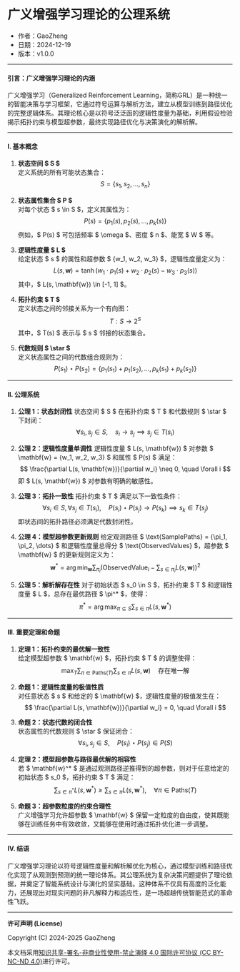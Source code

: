 # **广义增强学习理论的公理系统**

- 作者：GaoZheng
- 日期：2024-12-19
- 版本：v1.0.0

---

#### **引言：广义增强学习理论的内涵**
广义增强学习（Generalized Reinforcement Learning，简称GRL）是一种统一的智能决策与学习框架，它通过符号运算与解析方法，建立从模型训练到路径优化的完整逻辑体系。其理论核心是以符号泛泛函的逻辑性度量为基础，利用假设检验揭示拓扑约束与模型超参数，最终实现路径优化与决策演化的解析解。

---

#### **I. 基本概念**
1. **状态空间 $ S $**  
   定义系统的所有可能状态集合：  
   $$
   S = \{s_1, s_2, \dots, s_n\}
   $$

2. **状态属性集合 $ P $**  
   对每个状态 $ s \in S $，定义其属性为：  
   $$
   P(s) = \{p_1(s), p_2(s), \dots, p_k(s)\}
   $$
   例如，$ P(s) $ 可包括频率 $ \omega $、密度 $ n $、能宽 $ W $ 等。

3. **逻辑性度量 $ L $**  
   给定状态 $ s $ 的属性和超参数 $ \{w_1, w_2, w_3\} $，逻辑性度量定义为：  
   $$
   L(s, \mathbf{w}) = \tanh\left(w_1 \cdot p_1(s) + w_2 \cdot p_2(s) - w_3 \cdot p_3(s)\right)
   $$
   其中，$ L(s, \mathbf{w}) \in [-1, 1] $。

4. **拓扑约束 $ T $**  
   定义状态之间的邻接关系为一个有向图：  
   $$
   T: S \to 2^S
   $$
   其中，$ T(s) $ 表示与 $ s $ 邻接的状态集合。

5. **代数规则 $ \star $**  
   定义状态属性之间的代数组合规则为：  
   $$
   P(s_1) \star P(s_2) = \{p_1(s_1) + p_1(s_2), \dots, p_k(s_1) + p_k(s_2)\}
   $$

---

#### **II. 公理系统**

1. **公理 1：状态封闭性**
   状态空间 $ S $ 在拓扑约束 $ T $ 和代数规则 $ \star $ 下封闭：  
   $$
   \forall s_i, s_j \in S, \quad s_i \to s_j \implies s_j \in T(s_i)
   $$

2. **公理 2：逻辑性度量单调性**
   逻辑性度量 $ L(s, \mathbf{w}) $ 对参数 $ \mathbf{w} = \{w_1, w_2, w_3\} $ 和属性 $ P(s) $ 满足：  
   $$
   \frac{\partial L(s, \mathbf{w})}{\partial w_i} \neq 0, \quad \forall i
   $$
   即 $ L(s, \mathbf{w}) $ 对参数有明确的敏感性。

3. **公理 3：拓扑一致性**
   拓扑约束 $ T $ 满足以下一致性条件：  
   $$
   \forall s_i \in S, \forall s_j \in T(s_i), \quad P(s_i) \star P(s_j) \to P(s_k) \implies s_k \in T(s_j)
   $$
   即状态间的拓扑路径必须满足代数封闭性。

4. **公理 4：模型超参数更新规则**
   给定观测路径 $ \text{SamplePaths} = \{\pi_1, \pi_2, \dots\} $ 和逻辑性度量总得分 $ \text{ObservedValues} $，超参数 $ \mathbf{w} $ 的更新规则定义为：  
   $$
   \mathbf{w}^* = \arg\min_{\mathbf{w}} \sum_{\pi_i} \left(\text{ObservedValue}_i - \sum_{s \in \pi_i} L(s, \mathbf{w})\right)^2
   $$

5. **公理 5：解析解存在性**
   对于初始状态 $ s_0 \in S $，拓扑约束 $ T $ 和逻辑性度量 $ L $，总存在最优路径 $ \pi^* $，使得：  
   $$
   \pi^* = \arg\max_{\pi \subseteq S} \sum_{s \in \pi} L(s, \mathbf{w}^*)
   $$

---

#### **III. 重要定理和命题**

1. **定理 1：拓扑约束的最优解一致性**  
   给定模型超参数 $ \mathbf{w} $，拓扑约束 $ T $ 的调整使得：  
   $$
   \max_T \sum_{\pi \in \text{Paths}(T)} \sum_{s \in \pi} L(s, \mathbf{w}) \quad \text{存在唯一解}
   $$

2. **命题 1：逻辑性度量的极值性质**  
   对任意状态 $ s $ 和给定的 $ \mathbf{w} $，逻辑性度量的极值发生在：  
   $$
   \frac{\partial L(s, \mathbf{w})}{\partial w_i} = 0, \quad \forall i
   $$

3. **命题 2：状态代数的闭合性**  
   状态属性的代数规则 $ \star $ 保证闭合：  
   $$
   \forall s_i, s_j \in S, \quad P(s_i) \star P(s_j) \in P(S)
   $$

4. **定理 2：模型超参数与路径最优解的相容性**  
   若 $ \mathbf{w}^* $ 是通过观测路径逆推得到的超参数，则对于任意给定的初始状态 $ s_0 $，拓扑约束 $ T $ 满足：  
   $$
   \sum_{s \in \pi^*} L(s, \mathbf{w}^*) \geq \sum_{s \in \pi} L(s, \mathbf{w}^*), \quad \forall \pi \in \text{Paths}(T)
   $$

5. **命题 3：超参数粒度的约束合理性**  
   广义增强学习允许超参数 $ \mathbf{w} $ 保留一定粒度的自由度，使其既能够在训练任务中有效收敛，又能够在使用时通过拓扑优化进一步调整。

---

#### **IV. 结语**
广义增强学习理论以符号逻辑性度量和解析解优化为核心，通过模型训练和路径优化实现了从观测到预测的统一理论体系。其公理系统为复杂决策问题提供了理论依据，并奠定了智能系统设计与演化的坚实基础。这种体系不仅具有高度的泛化能力，还展现出对现实问题的非凡解释力和适应性，是一场超越传统智能范式的革命性飞跃。

---

**许可声明 (License)**

Copyright (C) 2024-2025 GaoZheng 

本文档采用[知识共享-署名-非商业性使用-禁止演绎 4.0 国际许可协议 (CC BY-NC-ND 4.0)](https://creativecommons.org/licenses/by-nc-nd/4.0/deed.zh-Hans)进行许可。

